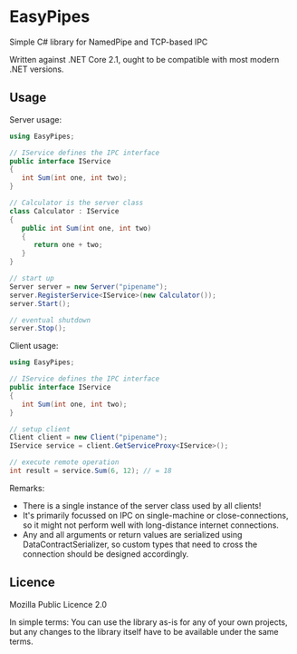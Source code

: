 # EasyPipes
Simple C# library for NamedPipe and TCP-based IPC

Written against .NET Core 2.1, ought to be compatible with most modern .NET versions.

## Usage

Server usage:
```csharp
using EasyPipes;

// IService defines the IPC interface
public interface IService
{
   int Sum(int one, int two);
}

// Calculator is the server class
class Calculator : IService
{
   public int Sum(int one, int two)
   {
      return one + two;
   }
}

// start up
Server server = new Server("pipename");
server.RegisterService<IService>(new Calculator());
server.Start();

// eventual shutdown
server.Stop();
```

Client usage:
```csharp
using EasyPipes;

// IService defines the IPC interface
public interface IService
{
   int Sum(int one, int two);
}

// setup client
Client client = new Client("pipename");
IService service = client.GetServiceProxy<IService>();

// execute remote operation
int result = service.Sum(6, 12); // = 18
```

Remarks:
* There is a single instance of the server class used by all clients!
* It's primarily focussed on IPC on single-machine or close-connections, so it might not perform well with long-distance internet connections.
* Any and all arguments or return values are serialized using DataContractSerializer, so custom types that need to cross the connection should be designed accordingly.

## Licence

Mozilla Public Licence 2.0

In simple terms: You can use the library as-is for any of your own projects, but any changes to the library itself have to be available under the same terms.

